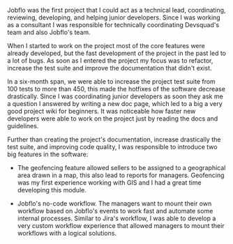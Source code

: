 Jobflo was the first project that I could act as a technical lead, coordinating, reviewing, developing, and helping junior developers. Since I was working as a consultant I was responsible for technically coordinating Devsquad's team and also Jobflo's team.

When I started to work on the project most of the core features were already developed, but the fast development of the project in the past led to a lot of bugs. As soon as I entered the project my focus was to refactor, increase the test suite and improve the documentation that didn't exist. 

In a six-month span, we were able to increase the project test suite from 100 tests to more than 450, this made the hotfixes of the software decrease drastically. Since I was coordinating junior developers as soon they ask me a question I answered by writing a new doc page, which led to a big a very good project wiki for beginners. It was noticeable how faster new developers were able to work on the project just by reading the docs and guidelines. 

Further than creating the project's documentation, increase drastically the test suite, and improving code quality, I was responsible to introduce two big features in the software:

- The geofencing feature allowed sellers to be assigned to a geographical area drawn in a map, this also lead to reports for managers. Geofencing was my first experience working with GIS and I had a great time developing this module. 

- Jobflo's no-code workflow. The managers want to mount their own workflow based on Jobflo's events to work fast and automate some internal processes. Similar to Jira's workflow, I was able to develop a very custom workflow experience that allowed managers to mount their workflows with a logical solutions.